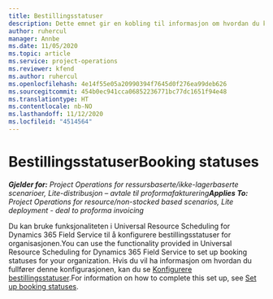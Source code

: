 ```yaml
---
title: Bestillingsstatuser
description: Dette emnet gir en kobling til informasjon om hvordan du konfigurerer bestillingsstatuser i Project Operations.
author: ruhercul
manager: Annbe
ms.date: 11/05/2020
ms.topic: article
ms.service: project-operations
ms.reviewer: kfend
ms.author: ruhercul
ms.openlocfilehash: 4e14f55e05a20990394f7645d0f276ea99deb626
ms.sourcegitcommit: 454b0ec941cca06852236771bc77dc1651f94e48
ms.translationtype: HT
ms.contentlocale: nb-NO
ms.lasthandoff: 11/12/2020
ms.locfileid: "4514564"
---
```

# <a name="booking-statuses"></a><span data-ttu-id="01df7-103">Bestillingsstatuser</span><span class="sxs-lookup"><span data-stu-id="01df7-103">Booking statuses</span></span>

<span data-ttu-id="01df7-104">_**Gjelder for:** Project Operations for ressursbaserte/ikke-lagerbaserte scenarioer, Lite-distribusjon – avtale til proformafakturering_</span><span class="sxs-lookup"><span data-stu-id="01df7-104">_**Applies To:** Project Operations for resource/non-stocked based scenarios, Lite deployment - deal to proforma invoicing_</span></span>

<span data-ttu-id="01df7-105">Du kan bruke funksjonaliteten i Universal Resource Scheduling for Dynamics 365 Field Service til å konfigurere bestillingsstatuser for organisasjonen.</span><span class="sxs-lookup"><span data-stu-id="01df7-105">You can use the functionality provided in Universal Resource Scheduling for Dynamics 365 Field Service to set up booking statuses for your organization.</span></span> <span data-ttu-id="01df7-106">Hvis du vil ha informasjon om hvordan du fullfører denne konfigurasjonen, kan du se [Konfigurere bestillingsstatuser](https://docs.microsoft.com/dynamics365/field-service/set-up-booking-statuses).</span><span class="sxs-lookup"><span data-stu-id="01df7-106">For information on how to complete this set up, see [Set up booking statuses](https://docs.microsoft.com/dynamics365/field-service/set-up-booking-statuses).</span></span>
